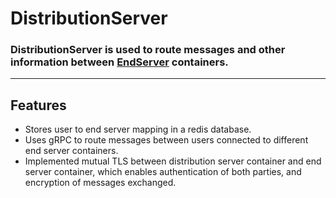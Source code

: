 # DistributionServer
### DistributionServer is used to route messages and other information between [EndServer](https://github.com/Adarsh-Kmt/EndServer) containers.
-----
## Features
- Stores user to end server mapping in a redis database.
- Uses gRPC to route messages between users connected to different end server containers.
- Implemented mutual TLS between distribution server container and end server container, which enables authentication of both parties, and encryption of messages exchanged.
